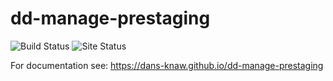 dd-manage-prestaging
===========
![Build Status](https://github.com/DANS-KNAW/dd-manage-prestaging/actions/workflows/build.yml/badge.svg)
![Site Status](https://github.com/DANS-KNAW/dd-manage-prestaging/actions/workflows/docs.yml/badge.svg)

For documentation see: https://dans-knaw.github.io/dd-manage-prestaging
